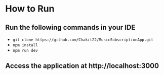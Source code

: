 # How to Run

## Run the following commands in your IDE

- `git clone https://github.com/Chakit22/MusicSubscriptionApp.git`
- `npm install`
- `npm run dev`

## Access the application at http://localhost:3000
